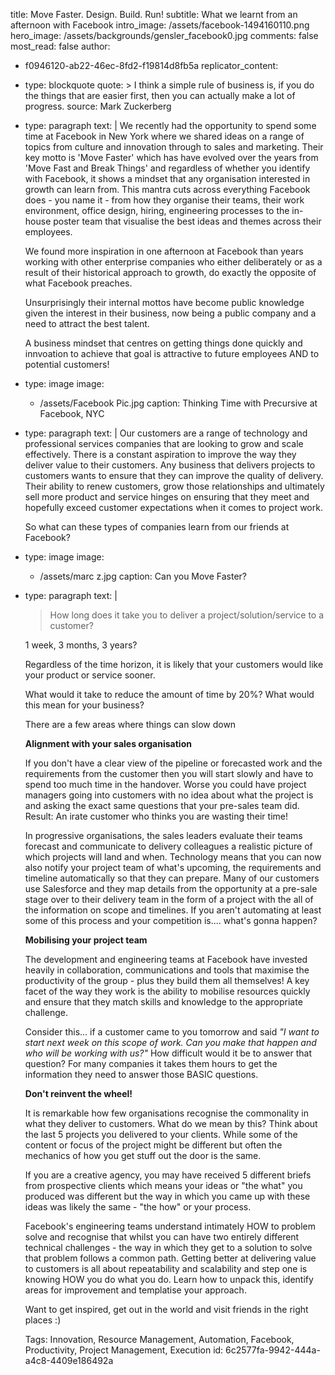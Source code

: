 title: Move Faster. Design. Build. Run!
subtitle: What we learnt from an afternoon with Facebook
intro_image: /assets/facebook-1494160110.png
hero_image: /assets/backgrounds/gensler_facebook0.jpg
comments: false
most_read: false
author:
  - f0946120-ab22-46ec-8fd2-f19814d8fb5a
replicator_content:
  - 
    type: blockquote
    quote: >
      I think a simple rule of business is, if you do the things that are easier first, then you can
      actually make a lot of progress.
    source: Mark Zuckerberg
  - 
    type: paragraph
    text: |
      We recently had the opportunity to spend some time at Facebook in New York where we shared ideas on a range of topics from culture and innovation through to sales and marketing. Their key motto is 'Move Faster' which has have evolved over the years from 'Move Fast and Break Things' and regardless of whether you identify with Facebook, it shows a mindset that any organisation interested in growth can learn from. This mantra cuts across everything Facebook does - you name it - from how they organise their teams, their work environment, office design, hiring, engineering processes to the in-house poster team that visualise the best ideas and themes across their employees.
      
      We found more inspiration in one afternoon at Facebook than years working with other enterprise companies who either deliberately or as a result of their historical approach to growth, do exactly the opposite of what Facebook preaches.
      
      Unsurprisingly their internal mottos have become public knowledge given the interest in their business, now being a public company and a need to attract the best talent.
      
      A business mindset that centres on getting things done quickly and innvoation to achieve that goal is attractive to future employees AND to potential customers!
  - 
    type: image
    image:
      - /assets/Facebook Pic.jpg
    caption: Thinking Time with Precursive at Facebook, NYC
  - 
    type: paragraph
    text: |
      Our customers are a range of technology and professional services companies that are looking to grow and scale effectively. There is a constant aspiration to improve the way they deliver value to their customers. Any business that delivers projects to customers wants to ensure that they can improve the quality of delivery. Their ability to renew customers, grow those relationships and ultimately sell more product and service hinges on ensuring that they meet and hopefully exceed customer expectations when it comes to project work.
      
      So what can these types of companies learn from our friends at Facebook?
  - 
    type: image
    image:
      - /assets/marc z.jpg
    caption: Can you Move Faster?
  - 
    type: paragraph
    text: |
      >How long does it take you to deliver a project/solution/service to a customer?
      
      1 week, 3 months, 3 years?
      
      Regardless of the time horizon, it is likely that your customers would like your product or service sooner.
      
      What would it take to reduce the amount of time by 20%? What would this mean for your business?
      
      There are a few areas where things can slow down
      
      **Alignment with your sales organisation**
      
      If you don't have a clear view of the pipeline or forecasted work and the requirements from the customer then you will start slowly and have to spend too much time in the handover. Worse you could have project managers going into customers with no idea about what the project is and asking the exact same questions that your pre-sales team did. Result: An irate customer who thinks you are wasting their time!
      
      In progressive organisations, the sales leaders evaluate their teams forecast and communicate to delivery colleagues a realistic picture of which projects will land and when. Technology means that you can now also notify your project team of what's upcoming, the requirements and timeline automatically so that they can prepare. Many of our customers use Salesforce and they map details from the opportunity at a pre-sale stage over to their delivery team in the form of a project with the all of the information on scope and timelines. If you aren't automating at least some of this process and your competition is.... what's gonna happen?
      
      **Mobilising your project team**
      
      The development and engineering teams at Facebook have invested heavily in collaboration, communications and tools that maximise the productivity of the group - plus they build them all themselves! A key facet of the way they work is the ability to mobilise resources quickly and ensure that they match skills and knowledge to the appropriate challenge.
      
      Consider this... if a customer came to you tomorrow and said *"I want to start next week on this scope of work. Can you make that happen and who will be working with us?"* How difficult would it be to answer that question? For many companies it takes them hours to get the information they need to answer those BASIC questions.
      
      **Don't reinvent the wheel!**
      
      It is remarkable how few organisations recognise the commonality in what they deliver to customers. What do we mean by this? Think about the last 5 projects you delivered to your clients. While some of the content or focus of the project might be different but often the mechanics of how you get stuff out the door is the same.
      
      If you are a creative agency, you may have received 5 different briefs from prospective clients which means your ideas or "the what" you produced was different but the way in which you came up with these ideas was likely the same - "the how" or your process.
      
      Facebook's engineering teams understand intimately HOW to problem solve and recognise that whilst you can have two entirely different technical challenges - the way in which they get to a solution to solve that problem follows a common path. Getting better at delivering value to customers is all about repeatability and scalability and step one is knowing HOW you do what you do. Learn how to unpack this, identify areas for improvement and templatise your approach.
      
      Want to get inspired, get out in the world and visit friends in the right places :)
      
      Tags: Innovation, Resource Management, Automation, Facebook, Productivity, Project Management, Execution
id: 6c2577fa-9942-444a-a4c8-4409e186492a
